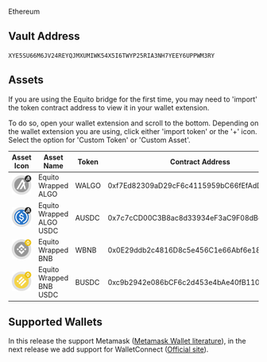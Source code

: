 Ethereum

## Vault Address 

```
XYE5SU66M6JV24REYQJMXUMIWK54X5I6TWYP25RIA3NH7YEEY6UPPWM3RY
```

## Assets

If you are using the Equito bridge for the first time, you may need to 'import' the token contract address to view it in your wallet extension. 

To do so, open your wallet extension and scroll to the bottom. Depending on the wallet extension you are using, click either 'import token' or the '+' icon. Select the option for 'Custom Token' or 'Custom Asset'. 

| Asset Icon |Asset Name | Token |Contract Address | 
|------------|-----------|-------|-----------------|
| ![WALGO](./assets/algo-eth.svg) | Equito Wrapped ALGO | WALGO| 0xf7Ed82309aD29cF6c4115959bC66fEfAdD5C02d5 |
| ![AUSDC](./assets/usdc-algo.svg) | Equito Wrapped ALGO USDC | AUSDC| 0x7c7cCD00C3B8ac8d33934eF3aC9F08dBc34cE6AF |
| ![WBNB](./assets/bnb-eth.svg) | Equito Wrapped BNB | WBNB| 0x0E29ddb2c4816D8c5e456C1e66Abf6e189B4ED01 |
| ![BUSDC](./assets/busdc.svg) | Equito Wrapped BNB USDC | BUSDC | 0xc9b2942e086bCF6c2d453e4bAe40fB1100cb11C1 |

## Supported Wallets

In this release the support Metamask ([Metamask Wallet literature](https://support.metamask.io/hc/en-us/articles/360015489531-Getting-started-with-MetaMask)), in the next release we add support for WalletConnect ([Official site](https://walletconnect.com/)).
